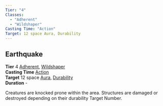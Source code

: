 ```yaml
---
Tier: "4"
Classes:
  - "Adherent"
  - "Wildshaper"
Casting Time: "Action"
Target: 12 space Aura, Durability
---
```

## Earthquake
**Tier** 4 [Adherent](app://obsidian.md/SRD/Archetypes/Adherent.md), [Wildshaper](app://obsidian.md/SRD/Archetypes/Wildshaper.md)  
**Casting Time** [Action](app://obsidian.md/SRD/Glossary/Action.md)  
**Target** 12 space [Aura](app://obsidian.md/Aura), [Durability](app://obsidian.md/Durability)  
**Duration** -

Creatures are knocked prone within the area. Structures are damaged or destroyed depending on their durability Target Number.